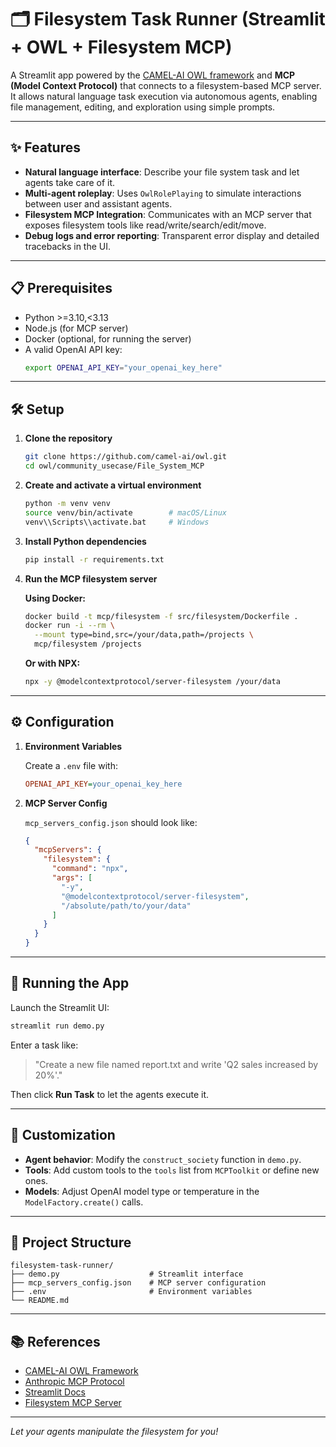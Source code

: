 # 🗂️ Filesystem Task Runner (Streamlit + OWL + Filesystem MCP)

A Streamlit app powered by the [CAMEL-AI OWL framework](https://github.com/camel-ai/owl) and **MCP (Model Context Protocol)** that connects to a filesystem-based MCP server. It allows natural language task execution via autonomous agents, enabling file management, editing, and exploration using simple prompts.

---

## ✨ Features

- **Natural language interface**: Describe your file system task and let agents take care of it.
- **Multi-agent roleplay**: Uses `OwlRolePlaying` to simulate interactions between user and assistant agents.
- **Filesystem MCP Integration**: Communicates with an MCP server that exposes filesystem tools like read/write/search/edit/move.
- **Debug logs and error reporting**: Transparent error display and detailed tracebacks in the UI.

---

## 📋 Prerequisites

- Python >=3.10,<3.13
- Node.js (for MCP server)
- Docker (optional, for running the server)
- A valid OpenAI API key:
  ```bash
  export OPENAI_API_KEY="your_openai_key_here"
  ```

---

## 🛠️ Setup

1. **Clone the repository**

   ```bash
   git clone https://github.com/camel-ai/owl.git
   cd owl/community_usecase/File_System_MCP
   ```

2. **Create and activate a virtual environment**

   ```bash
   python -m venv venv
   source venv/bin/activate        # macOS/Linux
   venv\\Scripts\\activate.bat     # Windows
   ```

3. **Install Python dependencies**

   ```bash
   pip install -r requirements.txt
   ```

4. **Run the MCP filesystem server**

   **Using Docker:**

   ```bash
   docker build -t mcp/filesystem -f src/filesystem/Dockerfile .
   docker run -i --rm \
     --mount type=bind,src=/your/data,path=/projects \
     mcp/filesystem /projects
   ```

   **Or with NPX:**

   ```bash
   npx -y @modelcontextprotocol/server-filesystem /your/data
   ```

---

## ⚙️ Configuration

1. **Environment Variables**

   Create a `.env` file with:
   ```ini
   OPENAI_API_KEY=your_openai_key_here
   ```

2. **MCP Server Config**

   `mcp_servers_config.json` should look like:

   ```json
   {
     "mcpServers": {
       "filesystem": {
         "command": "npx",
         "args": [
           "-y",
           "@modelcontextprotocol/server-filesystem",
           "/absolute/path/to/your/data"
         ]
       }
     }
   }
   ```

---

## 🚀 Running the App

Launch the Streamlit UI:

```bash
streamlit run demo.py
```

Enter a task like:

> "Create a new file named report.txt and write 'Q2 sales increased by 20%'."

Then click **Run Task** to let the agents execute it.

---

## 🔧 Customization

- **Agent behavior**: Modify the `construct_society` function in `demo.py`.
- **Tools**: Add custom tools to the `tools` list from `MCPToolkit` or define new ones.
- **Models**: Adjust OpenAI model type or temperature in the `ModelFactory.create()` calls.

---

## 📂 Project Structure

```
filesystem-task-runner/
├── demo.py                    # Streamlit interface
├── mcp_servers_config.json    # MCP server configuration
├── .env                       # Environment variables
└── README.md
```

---

## 📚 References

- [CAMEL-AI OWL Framework](https://github.com/camel-ai/owl)
- [Anthropic MCP Protocol](https://docs.anthropic.com/en/docs/agents-and-tools/mcp)
- [Streamlit Docs](https://docs.streamlit.io/)
- [Filesystem MCP Server](https://www.npmjs.com/package/@modelcontextprotocol/server-filesystem)

---

*Let your agents manipulate the filesystem for you!*
